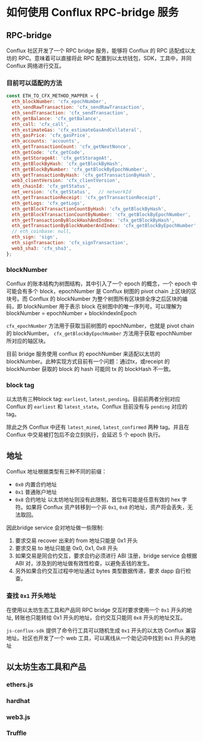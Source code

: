 如何使用 Conflux RPC-bridge 服务
===

## RPC-bridge
Conflux 社区开发了一个 RPC bridge 服务，能够将 Conflux 的 RPC 适配成以太坊的 RPC。意味着可以直接将此 RPC 配置到以太坊钱包，SDK，工具中，并同 Conflux 网络进行交互。

### 目前可以适配的方法

```js
const ETH_TO_CFX_METHOD_MAPPER = {
  eth_blockNumber: 'cfx_epochNumber',
  eth_sendRawTransaction: 'cfx_sendRawTransaction',
  eth_sendTransaction: 'cfx_sendTransaction',
  eth_getBalance: 'cfx_getBalance',
  eth_call: 'cfx_call',
  eth_estimateGas: 'cfx_estimateGasAndCollateral',
  eth_gasPrice: 'cfx_gasPrice',
  eth_accounts: 'accounts',
  eth_getTransactionCount: 'cfx_getNextNonce',
  eth_getCode: 'cfx_getCode',
  eth_getStorageAt: 'cfx_getStorageAt',
  eth_getBlockByHash: 'cfx_getBlockByHash',
  eth_getBlockByNumber: 'cfx_getBlockByEpochNumber',
  eth_getTransactionByHash: 'cfx_getTransactionByHash',
  web3_clientVersion: 'cfx_clientVersion',
  eth_chainId: 'cfx_getStatus',
  net_version: 'cfx_getStatus',   // networkId
  eth_getTransactionReceipt: 'cfx_getTransactionReceipt',
  eth_getLogs: 'cfx_getLogs',
  eth_getBlockTransactionCountByHash: 'cfx_getBlockByHash',
  eth_getBlockTransactionCountByNumber: 'cfx_getBlockByEpochNumber',
  eth_getTransactionByBlockHashAndIndex: 'cfx_getBlockByHash',
  eth_getTransactionByBlockNumberAndIndex: 'cfx_getBlockByEpochNumber',
  // eth_coinbase: null,
  eth_sign: 'sign',
  eth_signTransaction: 'cfx_signTransaction',
  web3_sha3: 'cfx_sha3',
};
```

### blockNumber
Conflux 的账本结构为树图结构，其中引入了一个 epoch 的概念，一个 epoch 中可能会有多个 block，epochNumber 是 Conflux 树图的 pivot chain 上区块的区块号。而 Conflux 的 blockNumber 为整个树图所有区块排全序之后区块的编码，即 blockNumber 用于表示 block 在树图中的唯一序列号。可以理解为 blockNumber = epochNumber + blockIndexInEpoch

`cfx_epochNumber` 方法用于获取当前树图的 epochNumber，也就是 pivot chain 的 blockNumber。
`cfx_getBlockByEpochNumber` 方法用于获取 epochNumber 所对应的轴区块。

目前 bridge 服务使用 conflux 的 epochNumber 来适配以太坊的 blockNumber。此种实现方式目前有一个问题：通过tx，或receipt 的 blockNumber 获取的 block 的 hash 可能同 tx 的 blockHash 不一致。

### block tag
以太坊有三种block tag: `earliest`, `latest`, `pending`。目前前两者分别对应 Conflux 的 `earliest` 和 `latest_state`。Conflux 目前没有与 `pending` 对应的 tag。

除此之外 Conflux 中还有 `latest_mined`, `latest_confirmed` 两种 tag。并且在 Conflux 中交易被打包后不会立刻执行，会延迟 5 个 epoch 执行。

## 地址
Conflux 地址根据类型有三种不同的前缀：
* `0x0` 内置合约地址
* `0x1` 普通账户地址
* `0x8` 合约地址
以太坊地址则没有此限制，首位有可能是任意有效的 hex 字符。如果将 Conflux 资产转移到一个非 `0x1`, `0x8` 的地址，资产将会丢失，无法取回。

因此bridge service 会对地址做一些限制:
1. 要求交易 recover 出来的 from 地址只能是 0x1 开头
2. 要求交易 to 地址只能是 0x0, 0x1, 0x8 开头
3. 如果交易是同合约交互，要求合约必须进行 ABI 注册，bridge service 会根据 ABI 对，涉及到的地址做有效性检查，以避免丢钱的发生。
4. 另外如果合约交互过程中地址通过 bytes 类型数据传递，要求 dapp 自行检查。


### 查找 `0x1` 开头地址
在使用以太坊生态工具和产品同 RPC bridge 交互时要求使用一个 `0x1` 开头的地址, 转账也只能转给 0x1 开头的地址，合约交互只能同 `0x8` 开头的地址交互。

`js-conflux-sdk` 提供了命令行工具可以随机生成 `0x1` 开头的以太坊 Conflux 兼容地址。社区也开发了一个 web 工具，可以离线从一个助记词中找到 `0x1` 开头的地址


## 以太坊生态工具和产品

### ethers.js

### hardhat

### web3.js

### Truffle



